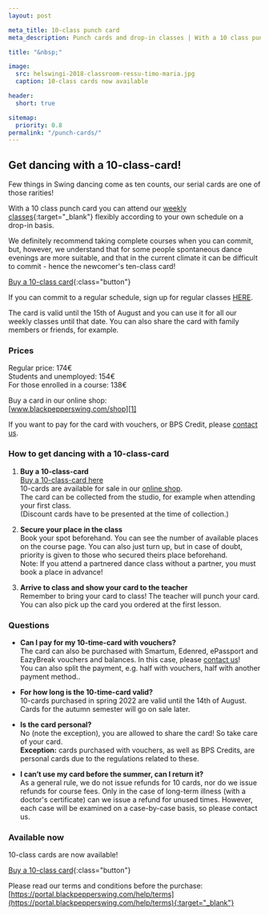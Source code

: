 ```yaml
---
layout: post

meta_title: 10-class punch card
meta_description: Punch cards and drop-in classes | With a 10 class punch card you can attend our weekly classes flexibly according to your own schedule on a drop-in basis.

title: "&nbsp;"

image:
  src: helswingi-2018-classroom-ressu-timo-maria.jpg
  caption: 10-class cards now available

header:
  short: true

sitemap:
  priority: 0.8
permalink: "/punch-cards/"
---
```


[1]: https://holvi.com/shop/blackpepperswing/product/1ce630f2adcbab35275d593185d8f2f9/

## Get dancing with a 10-class-card!

Few things in Swing dancing come as ten counts, our serial cards are one of those rarities!

With a 10 class punch card you can attend our [weekly classes](/courses){:target="_blank"} flexibly according to your own schedule on a drop-in basis.

We definitely recommend taking complete courses when you can commit, but, however, we understand that for some people spontaneous dance evenings are more suitable, and that in the current climate it can be difficult to commit - hence the newcomer's ten-class card!


[Buy a 10-class card][1]{:class="button"}

If you can commit to a regular schedule, sign up for regular classes [HERE](/courses).

The card is valid until the 15th of August and you can use it for all our weekly classes until that date. You can also share the card with family members or friends, for example.

### Prices

Regular price: 174€  
Students and unemployed: 154€  
For those enrolled in a course: 138€  

Buy a card in our online shop:  
[www.blackpepperswing.com/shop][1]

If you want to pay for the card with vouchers, or BPS Credit, please [contact us](/contact).


### How to get dancing with a 10-class-card

1. **Buy a 10-class-card**  
  [Buy a 10-class-card here][1]  
  10-cards are available for sale in our [online shop][1].  
  The card can be collected from the studio, for example when attending your first class.  
  (Discount cards have to be presented at the time of collection.)


2. **Secure your place in the class**  
  Book your spot beforehand. You can see the number of available places on the course page. You can also just turn up, but in case of doubt, priority is given to those who secured theirs place beforehand.  
  Note: If you attend a partnered dance class without a partner, you must book a place in advance!


3. **Arrive to class and show your card to the teacher**  
  Remember to bring your card to class! The teacher will punch your card.  
  You can also pick up the card you ordered at the first lesson.


### Questions

* **Can I pay for my 10-time-card with vouchers?**  
  The card can also be purchased with Smartum, Edenred, ePassport and EazyBreak vouchers and balances. In this case, please [contact us](/contact)!  
  You can also split the payment, e.g. half with vouchers, half with another payment method..

* **For how long is the 10-time-card valid?**  
  10-cards purchased in spring 2022 are valid until the 14th of August.  
  Cards for the autumn semester will go on sale later.

* **Is the card personal?**  
  No (note the exception), you are allowed to share the card! So take care of your card.  
  **Exception:** cards purchased with vouchers, as well as BPS Credits, are personal cards due to the regulations related to these.

* **I can’t use my card before the summer, can I return it?**  
  As a general rule, we do not issue refunds for 10 cards, nor do we issue refunds for course fees. Only in the case of long-term illness (with a doctor's certificate) can we issue a refund for unused times. However, each case will be examined on a case-by-case basis, so please contact us.


### Available now

10-class cards are now available!

[Buy a 10-class card][1]{:class="button"}

Please read our terms and conditions before the purchase:  
[https://portal.blackpepperswing.com/help/terms](https://portal.blackpepperswing.com/help/terms){:target="_blank"}
